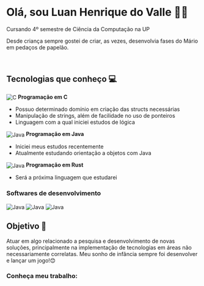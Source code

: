 <div style = "display: inline block" ><br/>
  <h1><b>Olá, sou Luan Henrique do Valle 👨‍🎓</b></h1>
  <p>Cursando 4º semestre de Ciência da Computação na UP</p>
  <p> Desde criança sempre gostei de criar, as vezes, desenvolvia fases do Mário em pedaços de papelão.</p>
</div>

<div style = "display: inline block"><br/>
  <h2>Tecnologias que conheço &#128187;</h2>
  <img align="center" alt="C" src="https://img.shields.io/badge/C-00599C?style=for-the-badge&logo=c&logoColor=white" />
  <b>Programação em C</b>
  <ul>
    <li>Possuo determinado domínio em criação das structs necessárias</li>
    <li>Manipulação de strings, além de facilidade no uso de ponteiros</li>
    <li>Linguagem com a qual iniciei estudos de lógica</li>
  </ul>

  <img align="center" alt="Java" src="https://img.shields.io/badge/Java-ED8B00?style=for-the-badge&logo=coffeescript"/>
  <b>Programação em Java</b>
  <ul>
    <li>Iniciei meus estudos recentemente</li>
    <li>Atualmente estudando orientação a objetos com Java</li>
  </ul>

  <img align="center" alt="Java" src="https://img.shields.io/badge/Rust-000000?style=for-the-badge&logo=rust&logoColor=white"/>
  <b>Programação em Rust</b>
  <ul>
    <li> Será a próxima linguagem que estudarei </li>
  </ul>

 <h3>Softwares de desenvolvimento</h3>
 <img align="center" alt="Java" src="https://img.shields.io/badge/Notepad++-90E59A.svg?style=for-the-badge&logo=notepad%2B%2B&logoColor=black"/>
 <img align="center" alt="Java" src="https://img.shields.io/badge/Eclipse-2C2255?style=for-the-badge&logo=eclipse&logoColor=white"/>
 <img align="center" alt="Java" src="https://img.shields.io/badge/Replit-F26207.svg?style=for-the-badge&logo=Replit&logoColor=white"/>
</div>

## **Objetivo 🎯**
Atuar em algo relacionado a pesquisa e desenvolvimento de novas soluções, principalmente na implementação de tecnologias em áreas não necessariamente correlatas.
Meu sonho de infância sempre foi desenvolver e lançar um jogo!😊

### Conheça meu trabalho:

